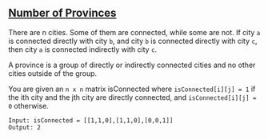 ## [Number of Provinces](https://leetcode.com/problems/number-of-provinces/)
There are n cities. Some of them are connected, while some are not. If city `a` is connected directly with city `b`, and city `b` is connected directly with city `c`, then city `a` is connected indirectly with city `c`.

A province is a group of directly or indirectly connected cities and no other cities outside of the group.

You are given an `n x n` matrix isConnected where `isConnected[i][j] = 1` if the ith city and the jth city are directly connected, and `isConnected[i][j] = 0` otherwise.


```
Input: isConnected = [[1,1,0],[1,1,0],[0,0,1]]
Output: 2
```